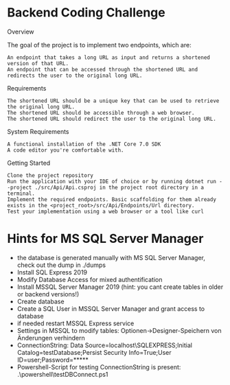 # Backend Coding Challenge

Overview

The goal of the project is to implement two endpoints, which are:

    An endpoint that takes a long URL as input and returns a shortened version of that URL.
    An endpoint that can be accessed through the shortened URL and redirects the user to the original long URL.

Requirements

    The shortened URL should be a unique key that can be used to retrieve the original long URL.
    The shortened URL should be accessible through a web browser.
    The shortened URL should redirect the user to the original long URL.

System Requirements

    A functional installation of the .NET Core 7.0 SDK
    A code editor you're comfortable with.

Getting Started

    Clone the project repository
    Run the application with your IDE of choice or by running dotnet run --project ./src/Api/Api.csproj in the project root directory in a terminal.
    Implement the required endpoints. Basic scaffolding for them already exists in the <project_root>/src/Api/Endpoints/Url directory.
    Test your implementation using a web browser or a tool like curl

# Hints for MS SQL Server Manager
- the database is generated manually with MS SQL Server Manager, check out the dump in ./dumps
- Install SQL Express 2019
- Modify Database Access for mixed authentification
- Install MSSQL Server Manager 2019 (hint: you cant create tables in older or backend versions!)
- Create database
- Create a SQL User in MSSQL Server Manager and grant access to database
- if needed restart MSSQL Express service
- Settings in MSSQL to modify tables: Optionen->Designer-Speichern von Änderungen verhindern
- ConnectionString: Data Source=localhost\SQLEXPRESS;Initial Catalog=testDatabase;Persist Security Info=True;User ID=user;Password=*****
- Powershell-Script for testing ConnectionString is present: .\powershell\testDBConnect.ps1